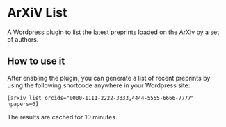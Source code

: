 # ArXiV List

A Wordpress plugin to list the latest preprints loaded on the ArXiv by a set of authors. 

## How to use it

After enabling the plugin, you can generate a list of recent preprints by using 
the following shortcode anywhere in your Wordpress site:
```
[arxiv_list orcids="0000-1111-2222-3333,4444-5555-6666-7777" npapers=6]
```
The results are cached for 10 minutes. 
